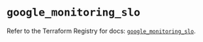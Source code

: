 # `google_monitoring_slo`

Refer to the Terraform Registry for docs: [`google_monitoring_slo`](https://registry.terraform.io/providers/hashicorp/google/6.19.0/docs/resources/monitoring_slo).
